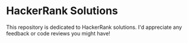 # HackerRank Solutions
This repository is dedicated to HackerRank solutions. I'd appreciate any feedback or code reviews you might have!
